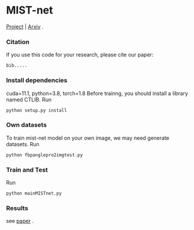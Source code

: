 # MIST-net

[Project](https://github.com/jiayipan/MIST-net) | [Arxiv](https://arxiv.org/abs/2111.14831) .


### Citation
If you use this code for your research, please cite our paper:

```
bib.....
```

### Install dependencies
cuda=11.1, python=3.8, torch=1.8
Before trainng, you should install a library named CTLIB. Run

```
python setup.py install
```

###  Own datasets
To train mist-net model on your own image, we may need generate datasets. Run

```
python fbpanglepro2imgtest.py
```


###  Train and Test
Run

```
python mainMISTnet.py
```


### Results
see [paper](https://arxiv.org/ftp/arxiv/papers/2111/2111.14831.pdf) .

